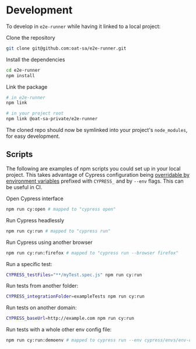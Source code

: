 # Development

To develop in `e2e-runner` while having it linked to a local project:

Clone the repository

```sh
git clone git@github.com:oat-sa/e2e-runner.git
```

Install the dependencies

```sh
cd e2e-runner
npm install
```

Link the package

```sh
# in e2e-runner
npm link

# in your project root
npm link @oat-sa-private/e2e-runner
```

The cloned repo should now be symlinked into your project's `node_modules`, for easy development.

## Scripts

<a name="#scripts"></a>

The following are examples of npm scripts you could set up in your local project. This takes advantage of Cypress configuration being [overridable by environment variables](https://docs.cypress.io/guides/guides/environment-variables.html) prefixed with `CYPRESS_` and by `--env` flags. This can be useful in CI.

Open Cypress interface

```sh
npm run cy:open # mapped to "cypress open"
```

Run Cypress headlessly

```sh
npm run cy:run # mapped to "cypress run"
```

Run Cypress using another browser

```sh
npm run cy:run:firefox # mapped to "cypress run --browser firefox"
```

Run a specific test:

```sh
CYPRESS_testFiles="**/myTest.spec.js" npm run cy:run
```

Run tests from another folder:

```sh
CYPRESS_integrationFolder=exampleTests npm run cy:run
```

Run tests on another domain:

```sh
CYPRESS_baseUrl=http://example.com npm run cy:run
```

Run tests with a whole other env config file:

```sh
npm run cy:run:demoenv # mapped to cypress run --env cypress/envs/env-demo.json
```
